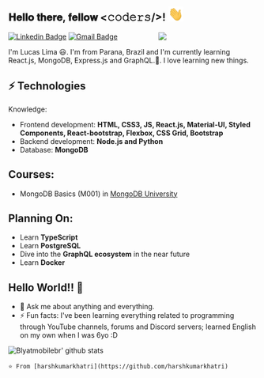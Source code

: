 <h2> 𝐇𝐞𝐥𝐥𝐨 𝐭𝐡𝐞𝐫𝐞, 𝐟𝐞𝐥𝐥𝐨𝐰 <𝚌𝚘𝚍𝚎𝚛𝚜/>! <img src="https://raw.githubusercontent.com/ABSphreak/ABSphreak/master/gifs/Hi.gif" width="30px"></h2>

<img align='right' src='https://user-images.githubusercontent.com/5713670/87202985-820dcb80-c2b6-11ea-9f56-7ec461c497c3.gif' width='200"'>

[![Linkedin Badge](https://img.shields.io/badge/-Lucas%20Lima-blue?style=flat-square&logo=Linkedin&logoColor=white&link=https://www.linkedin.com/in/lucaslimabr/)](https://www.linkedin.com/in/lucaslimabr/) [![Gmail Badge](https://img.shields.io/badge/-lucaslima2458@gmail.com-c14438?style=flat-square&logo=Gmail&logoColor=white&link=mailto:lucaslima2458@gmail.com)](mailto:lucaslima2458@gmail.com)

I'm Lucas Lima 😃. I'm from Parana, Brazil and I'm currently learning React.js, MongoDB, Express.js and GraphQL.🏫. I love learning new things.
## ⚡ Technologies
Knowledge:
- Frontend development: **HTML, CSS3, JS, React.js, Material-UI, Styled Components, React-bootstrap, Flexbox, CSS Grid, Bootstrap**
- Backend development: **Node.js and Python**
- Database: **MongoDB**
## Courses:
- MongoDB Basics (M001) in [MongoDB University](https://university.mongodb.com/)
## Planning On:
- Learn **TypeScript**
- Learn **PostgreSQL**
- Dive into the **GraphQL ecosystem** in the near future
- Learn **Docker**
## Hello World!! 🤔
- 💬 Ask me about anything and everything.
- ⚡ Fun facts: I've been learning everything related to programming through YouTube channels, forums and Discord servers; learned English on my own when I was 6yo :D

![Blyatmobilebr' github stats](https://github-readme-stats.vercel.app/api?username=blyatmobilebr&hide=[%22issues%22]&show_icons=true)


```⭐️ From [harshkumarkhatri](https://github.com/harshkumarkhatri)```
